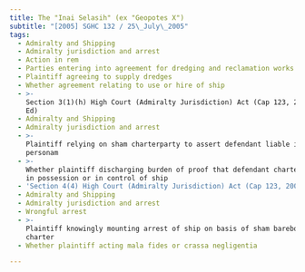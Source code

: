 ```yaml
---
title: The "Inai Selasih" (ex "Geopotes X")
subtitle: "[2005] SGHC 132 / 25\_July\_2005"
tags:
  - Admiralty and Shipping
  - Admiralty jurisdiction and arrest
  - Action in rem
  - Parties entering into agreement for dredging and reclamation works
  - Plaintiff agreeing to supply dredges
  - Whether agreement relating to use or hire of ship
  - >-
    Section 3(1)(h) High Court (Admiralty Jurisdiction) Act (Cap 123, 2001 Rev
    Ed)
  - Admiralty and Shipping
  - Admiralty jurisdiction and arrest
  - >-
    Plaintiff relying on sham charterparty to assert defendant liable in
    personam
  - >-
    Whether plaintiff discharging burden of proof that defendant charterer of,
    in possession or in control of ship
  - 'Section 4(4) High Court (Admiralty Jurisdiction) Act (Cap 123, 2001 Rev Ed)'
  - Admiralty and Shipping
  - Admiralty jurisdiction and arrest
  - Wrongful arrest
  - >-
    Plaintiff knowingly mounting arrest of ship on basis of sham bareboat
    charter
  - Whether plaintiff acting mala fides or crassa negligentia

---
```


